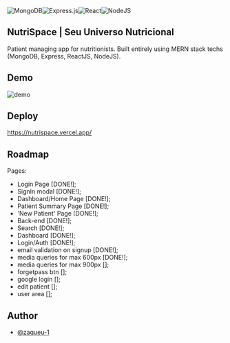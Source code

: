 
![MongoDB](https://img.shields.io/badge/MongoDB-%234ea94b.svg?style=for-the-badge&logo=mongodb&logoColor=white)![Express.js](https://img.shields.io/badge/express.js-%23404d59.svg?style=for-the-badge&logo=express&logoColor=%2361DAFB)![React](https://camo.githubusercontent.com/ab4c3c731a174a63df861f7b118d6c8a6c52040a021a552628db877bd518fe84/68747470733a2f2f696d672e736869656c64732e696f2f62616467652f72656163742d2532333230323332612e7376673f7374796c653d666f722d7468652d6261646765266c6f676f3d7265616374266c6f676f436f6c6f723d253233363144414642)![NodeJS](https://img.shields.io/badge/node.js-6DA55F?style=for-the-badge&logo=node.js&logoColor=white)

## NutriSpace | Seu Universo Nutricional
Patient managing app for nutritionists. Built entirely using MERN stack techs (MongoDB, Express, ReactJS, NodeJS).

## Demo
![demo]()

## Deploy
https://nutrispace.vercel.app/


## Roadmap
Pages:
- Login Page [DONE!];
- SignIn modal [DONE!];
- Dashboard/Home Page [DONE!];
- Patient Summary Page [DONE!];
- 'New Patient' Page [DONE!];
- Back-end [DONE!];
- Search [DONE!];
- Dashboard [DONE!];
- Login/Auth [DONE!];
- email validation on signup [DONE!];
- media queries for max 600px [DONE!];
- media queries for max 900px [];
- forgetpass btn [];
- google login [];
- edit patient [];
- user area [];

## Author
- [@zaqueu-1](https://www.github.com/zaqueu-1)

